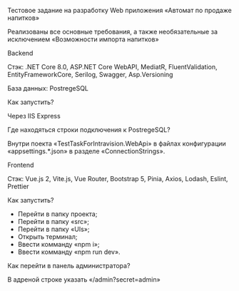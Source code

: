 Тестовое задание на разработку Web приложения «Автомат по продаже напитков»

Реализованы все основные требования, а также необязательные за исключением «Возможности импорта напитков»

Backend

Стэк: .NET Core 8.0, ASP.NET Core WebAPI, MediatR, FluentValidation, EntityFrameworkCore, Serilog, Swagger, Asp.Versioning

База данных: PostregeSQL

Как запустить?

Через IIS Express

Где находяться строки подключения к PostregeSQL?

Внутри поекта «TestTaskForIntravision.WebApi» в файлах конфигурации «appsettings.*.json» в разделе «ConnectionStrings».

Frontend

Стэк: Vue.js 2, Vite.js, Vue Router, Bootstrap 5, Pinia, Axios, Lodash, Eslint, Prettier

Как запустить?

- Перейти в папку проекта;
- Перейти в папку «src»;
- Перейти в папку «UIs»;
- Открыть терминал;
- Ввести комманду «npm i»;
- Ввести комманду «npm run dev».

Как перейти в панель администратора?

В адреной строке указать «/admin?secret=admin»
